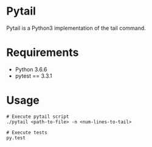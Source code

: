 # Pytail

Pytail is a Python3 implementation of the tail command.

# Requirements
- Python 3.6.6
- pytest == 3.3.1

# Usage

```
# Execute pytail script
./pytail <path-to-file> -n <num-lines-to-tail>

# Execute tests
py.test
```